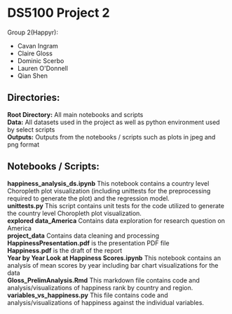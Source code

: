 # DS5100 Project 2

Group 2(Happyr):
- Cavan Ingram
- Claire Gloss
- Dominic Scerbo
- Lauren O'Donnell
- Qian Shen

## Directories:
**Root Directory:** All main notebooks and scripts
<br />
**Data:** All datasets used in the project as well as python environment used by select scripts
<br />
**Outputs:** Outputs from the notebooks / scripts such as plots in jpeg and png format

## Notebooks / Scripts:
**happiness_analysis_ds.ipynb** This notebook contains a country level Choropleth plot visualization (including unittests for the preprocessing required to generate the plot) and the regression model.
<br />
**unittests.py** This script contains unit tests for the code utilized to generate the country level Choropleth plot visualization.
<br />
**explored data_America** Contains data exploration for research question on America 
<br />
**project_data** Contains data cleaning and processing 
<br />
**HappinessPresentation.pdf** is the presentation PDF file 
<br />
**Happiness.pdf** is the draft of the report
<br />
**Year by Year Look at Happiness Scores.ipynb** This notebook contains an analysis of mean scores by year including bar chart visualizations for the data
<br />
**Gloss_PrelimAnalysis.Rmd** This markdown file contains code and analysis/visualizations of happiness rank by country and region. 
<br />
**variables_vs_happiness.py** This file contains code and analysis/visualizations of happiness against the individual variables.
